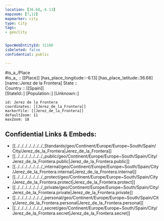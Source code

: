 ```yaml
---
location: [36.68,-6.13] 
mapzoom: [7,12] 
mapmarker: city 
type: City
tags:
- geo/City


SpocWebEntityId: 31188
isDeleted: false
confidential: public

---
```

#is_a_/Place  
#is_a_ :: [[Place]] 
[has_place_longitude::-6.13] 
[has_place_latitude::36.68] 
[name::Jerez de la Frontera] 
State ::  
Country :: [[Spain]]  
[StateId::] 
[Population::] 
[Unknown::] 


```leaflet
id: Jerez de la Frontera
coordinates: [[Jerez_de_la_Frontera]] 
markerFile: [[Jerez_de_la_Frontera]] 
defaultZoom: 11 
maxZoom: 18
```


## Confidential Links & Embeds: 
- [[../../../../../../../_Standards/geo/Continent/Europe/Europe~South/Spain/City/Jerez_de_la_Frontera|Jerez_de_la_Frontera]] 
- [[../../../../../../../_public/geo/Continent/Europe/Europe~South/Spain/City/Jerez_de_la_Frontera.public|Jerez_de_la_Frontera.public]] 
- [[../../../../../../../_internal/geo/Continent/Europe/Europe~South/Spain/City/Jerez_de_la_Frontera.internal|Jerez_de_la_Frontera.internal]] 
- [[../../../../../../../_protect/geo/Continent/Europe/Europe~South/Spain/City/Jerez_de_la_Frontera.protect|Jerez_de_la_Frontera.protect]] 
- [[../../../../../../../_private/geo/Continent/Europe/Europe~South/Spain/City/Jerez_de_la_Frontera.private|Jerez_de_la_Frontera.private]] 
- [[../../../../../../../_personal/geo/Continent/Europe/Europe~South/Spain/City/Jerez_de_la_Frontera.personal|Jerez_de_la_Frontera.personal]] 
- [[../../../../../../../_secret/geo/Continent/Europe/Europe~South/Spain/City/Jerez_de_la_Frontera.secret|Jerez_de_la_Frontera.secret]] 

